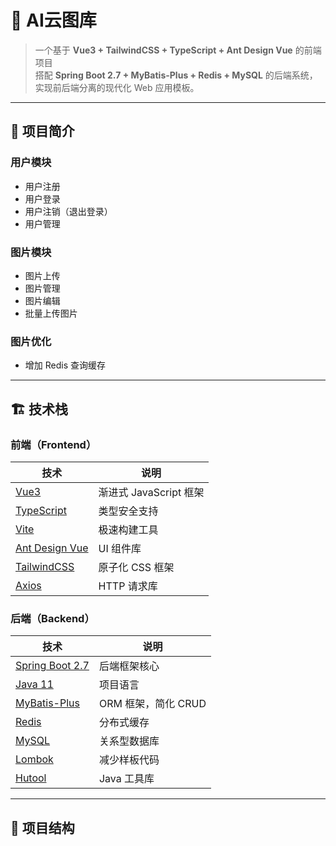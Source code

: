 # 🧩 AI云图库

> 一个基于 **Vue3 + TailwindCSS + TypeScript + Ant Design Vue** 的前端项目  
> 搭配 **Spring Boot 2.7 + MyBatis-Plus + Redis + MySQL** 的后端系统，  
> 实现前后端分离的现代化 Web 应用模板。

---

## 🚀 项目简介

### 用户模块

* 用户注册
* 用户登录
* 用户注销（退出登录）
* 用户管理



### 图片模块

* 图片上传
* 图片管理
* 图片编辑
* 批量上传图片



### 图片优化

* 增加 Redis 查询缓存

---

## 🏗️ 技术栈

### 前端（Frontend）
| 技术                                                         | 说明                   |
| ------------------------------------------------------------ | ---------------------- |
| [Vue3](https://vuejs.org/)                                   | 渐进式 JavaScript 框架 |
| [TypeScript](https://www.typescriptlang.org/)                | 类型安全支持           |
| [Vite](https://vitejs.dev/)                                  | 极速构建工具           |
| [Ant Design Vue](https://www.antdv.com/docs/vue/introduce-cn/) | UI 组件库              |
| [TailwindCSS](https://tailwindcss.com/)                      | 原子化 CSS 框架        |
| [Axios](https://axios-http.com/)                             | HTTP 请求库            |

### 后端（Backend）
| 技术                                                      | 说明                |
| --------------------------------------------------------- | ------------------- |
| [Spring Boot 2.7](https://spring.io/projects/spring-boot) | 后端框架核心        |
| [Java 11](https://openjdk.org/projects/jdk/11/)           | 项目语言            |
| [MyBatis-Plus](https://baomidou.com/)                     | ORM 框架，简化 CRUD |
| [Redis](https://redis.io/)                                | 分布式缓存          |
| [MySQL](https://www.mysql.com/)                           | 关系型数据库        |
| [Lombok](https://projectlombok.org/)                      | 减少样板代码        |
| [Hutool](https://hutool.cn/docs/)                         | Java 工具库         |

---

## 📁 项目结构